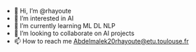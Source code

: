 - 👋 Hi, I’m @rhayoute
- 👀 I’m interested in AI
- 🌱 I’m currently learning ML DL NLP 
- 💞️ I’m looking to collaborate on AI projects
- 📫 How to reach me Abdelmalek20rhayoute@etu.toulouse.fr

<!---
rhayoute/rhayoute is a ✨ special ✨ repository because its `README.md` (this file) appears on your GitHub profile.
You can click the Preview link to take a look at your changes.
--->
